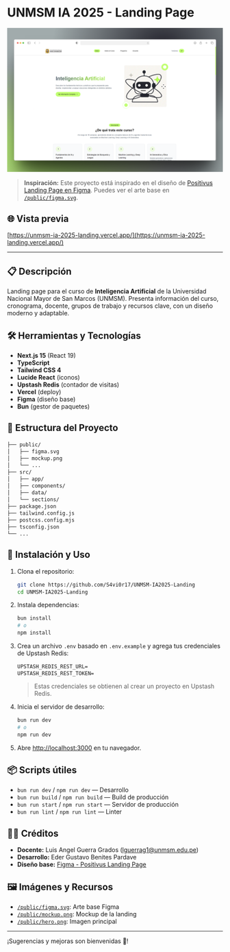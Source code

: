 # UNMSM IA 2025 - Landing Page

![Mockup Preview](./public/mockup.png)

> **Inspiración:**
> Este proyecto está inspirado en el diseño de [Positivus Landing Page en Figma](https://www.figma.com/design/pozuIu9WGAHeY1xb9AuMsa/Positivus-Landing-Page-Design--Community-?node-id=423-1034&t=bmvKfXs4GYniefz3-0). Puedes ver el arte base en [`/public/figma.svg`](./public/figma.svg).

## 🌐 Vista previa

[https://unmsm-ia-2025-landing.vercel.app/](https://unmsm-ia-2025-landing.vercel.app/)

---

## 📋 Descripción

Landing page para el curso de **Inteligencia Artificial** de la Universidad Nacional Mayor de San Marcos (UNMSM). Presenta información del curso, cronograma, docente, grupos de trabajo y recursos clave, con un diseño moderno y adaptable.

## 🛠️ Herramientas y Tecnologías

- **Next.js 15** (React 19)
- **TypeScript**
- **Tailwind CSS 4**
- **Lucide React** (iconos)
- **Upstash Redis** (contador de visitas)
- **Vercel** (deploy)
- **Figma** (diseño base)
- **Bun** (gestor de paquetes)

## 📁 Estructura del Proyecto

```
├── public/
│   ├── figma.svg
│   ├── mockup.png
│   └── ...
├── src/
│   ├── app/
│   ├── components/
│   ├── data/
│   └── sections/
├── package.json
├── tailwind.config.js
├── postcss.config.mjs
├── tsconfig.json
└── ...
```

## 🚀 Instalación y Uso

1. Clona el repositorio:
   ```bash
   git clone https://github.com/S4vi0r17/UNMSM-IA2025-Landing
   cd UNMSM-IA2025-Landing
   ```
2. Instala dependencias:
   ```bash
   bun install
   # o
   npm install
   ```
3. Crea un archivo `.env` basado en `.env.example` y agrega tus credenciales de Upstash Redis:
   ```env
   UPSTASH_REDIS_REST_URL=
   UPSTASH_REDIS_REST_TOKEN=
   ```
   > Estas credenciales se obtienen al crear un proyecto en Upstash Redis.
4. Inicia el servidor de desarrollo:
   ```bash
   bun run dev
   # o
   npm run dev
   ```
5. Abre [http://localhost:3000](http://localhost:3000) en tu navegador.

## 📦 Scripts útiles

- `bun run dev` / `npm run dev` — Desarrollo
- `bun run build` / `npm run build` — Build de producción
- `bun run start` / `npm run start` — Servidor de producción
- `bun run lint` / `npm run lint` — Linter

## 👨‍🎓 Créditos

- **Docente:** Luis Angel Guerra Grados ([lguerrag1@unmsm.edu.pe](mailto:lguerrag1@unmsm.edu.pe))
- **Desarrollo:** Eder Gustavo Benites Pardave
- **Diseño base:** [Figma - Positivus Landing Page](https://www.figma.com/design/pozuIu9WGAHeY1xb9AuMsa/Positivus-Landing-Page-Design--Community-?node-id=423-1034&t=bmvKfXs4GYniefz3-0)

## 🖼️ Imágenes y Recursos

- [`/public/figma.svg`](./public/figma.svg): Arte base Figma
- [`/public/mockup.png`](./public/mockup.png): Mockup de la landing
- [`/public/hero.png`](./public/hero.png): Imagen principal

---

¡Sugerencias y mejoras son bienvenidas 🦎!
